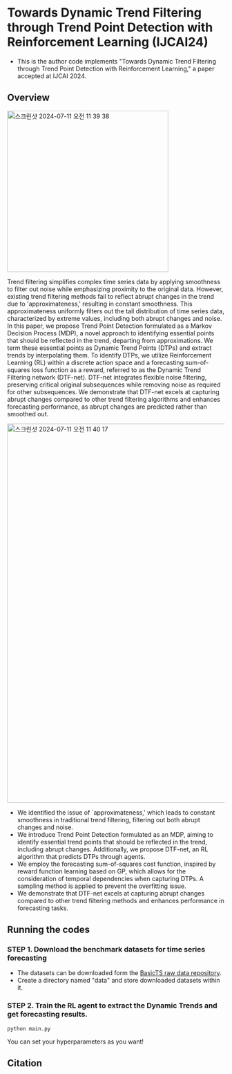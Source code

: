 # Towards Dynamic Trend Filtering through Trend Point Detection with Reinforcement Learning (IJCAI24)
* This is the author code implements "Towards Dynamic Trend Filtering through Trend Point Detection with Reinforcement Learning," a paper accepted at IJCAI 2024.

## Overview
<img width="373" alt="스크린샷 2024-07-11 오전 11 39 38" src="https://github.com/jihyeonseong/DTF-net/assets/159874470/2b078f9a-e425-45bb-8ce8-b30f8dcb9cee">

Trend filtering simplifies complex time series data by applying smoothness to filter out noise while emphasizing proximity to the original data. However, existing trend filtering methods fail to reflect abrupt changes in the trend due to 'approximateness,' resulting in constant smoothness. This approximateness uniformly filters out the tail distribution of time series data, characterized by extreme values, including both abrupt changes and noise. In this paper, we propose Trend Point Detection formulated as a Markov Decision Process (MDP), a novel approach to identifying essential points that should be reflected in the trend, departing from approximations. We term these essential points as Dynamic Trend Points (DTPs) and extract trends by interpolating them. To identify DTPs, we utilize Reinforcement Learning (RL) within a discrete action space and a forecasting sum-of-squares loss function as a reward, referred to as the Dynamic Trend Filtering network (DTF-net). DTF-net integrates flexible noise filtering, preserving critical original subsequences while removing noise as required for other subsequences. We demonstrate that DTF-net excels at capturing abrupt changes compared to other trend filtering algorithms and enhances forecasting performance, as abrupt changes are predicted rather than smoothed out.

<img width="877" alt="스크린샷 2024-07-11 오전 11 40 17" src="https://github.com/jihyeonseong/DTF-net/assets/159874470/3185c8bb-514d-4166-90c3-80d6afd7fbac">

* We identified the issue of `approximateness,' which leads to constant smoothness in traditional trend filtering, filtering out both abrupt changes and noise.
* We introduce Trend Point Detection formulated as an MDP, aiming to identify essential trend points that should be reflected in the trend, including abrupt changes. Additionally, we propose DTF-net, an RL algorithm that predicts DTPs through agents.
* We employ the forecasting sum-of-squares cost function, inspired by reward function learning based on GP, which allows for the consideration of temporal dependencies when capturing DTPs. A sampling method is applied to prevent the overfitting issue.
* We demonstrate that DTF-net excels at capturing abrupt changes compared to other trend filtering methods and enhances performance in forecasting tasks.

## Running the codes
### STEP 1. Download the benchmark datasets for time series forecasting
* The datasets can be downloaded form the [BasicTS raw data repository](https://drive.google.com/drive/folders/14EJVODCU48fGK0FkyeVom_9lETh80Yjp).
* Create a directory named "data" and store downloaded datasets within it.
### STEP 2. Train the RL agent to extract the Dynamic Trends and get forecasting results.
```
python main.py
```
You can set your hyperparameters as you want!

## Citation
```
```

